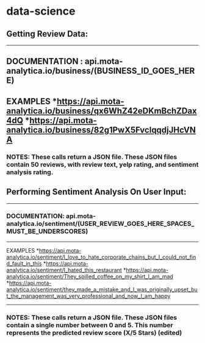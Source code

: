 # data-science




## Getting Review Data:
------------------------
DOCUMENTATION : api.mota-analytica.io/business/(BUSINESS_ID_GOES_HERE)
------
EXAMPLES  *https://api.mota-analytica.io/business/qx6WhZ42eDKmBchZDax4dQ
          *https://api.mota-analytica.io/business/82g1PwX5FvclqqdjJHcVNA
-------
### NOTES:   These calls return a JSON file. These JSON files contain 50 reviews, with review text, yelp rating, and sentiment analysis rating.




## Performing Sentiment Analysis On User Input:
____________________________________________
### DOCUMENTATION:  api.mota-analytica.io/sentiment/(USER_REVIEW_GOES_HERE_SPACES_MUST_BE_UNDERSCORES)
------------
EXAMPLES  *https://api.mota-analytica.io/sentiment/I_love_to_hate_corporate_chains_but_I_could_not_find_fault_in_this
          *https://api.mota-analytica.io/sentiment/I_hated_this_restaurant
          *https://api.mota-analytica.io/sentiment/They_spilled_coffee_on_my_shirt_I_am_mad
          *https://api.mota-analytica.io/sentiment/they_made_a_mistake_and_I_was_originally_upset_but_the_management_was_very_professional_and_now_I_am_happy


----------
### NOTES: These calls return a JSON file. These JSON files contain a single number between 0 and 5. This number represents the predicted review score (X/5 Stars) (edited) 
